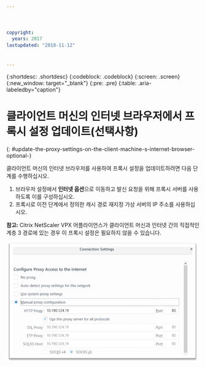 ```yaml
---



copyright:
  years: 2017
lastupdated: "2018-11-12"


---
```


{:shortdesc: .shortdesc}
{:codeblock: .codeblock}
{:screen: .screen}
{:new_window: target="_blank"}
{:pre: .pre}
{:table: .aria-labeledby="caption"}

# 클라이언트 머신의 인터넷 브라우저에서 프록시 설정 업데이트(선택사항)
{: #update-the-proxy-settings-on-the-client-machine-s-internet-browser-optional-}

클라이언트 머신의 인터넷 브라우저를 사용하여 프록시 설정을 업데이트하려면 다음 단계를 수행하십시오.

1. 브라우저 설정에서 **인터넷 옵션**으로 이동하고 발신 요청을 위해 프록시 서버를 사용하도록 이를 구성하십시오. 
2. 프록시로 이전 단계에서 정의한 캐시 경로 재지정 가상 서버의 IP 주소를 사용하십시오. 

**참고:** Citrix NetScaler VPX 어플라이언스가 클라이언트 머신과 인터넷 간의 직접적인 계층 3 경로에 있는 경우 이 프록시 설정은 필요하지 않을 수 있습니다.

<img src="images/fp17.png" alt="그림" style="width: 500px;"/>
